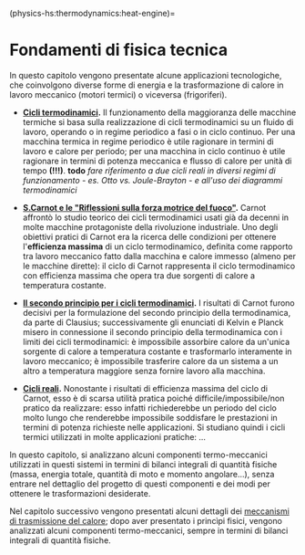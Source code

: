 (physics-hs:thermodynamics:heat-engine)=
# Fondamenti di fisica tecnica

In questo capitolo vengono presentate alcune applicazioni tecnologiche, che coinvolgono diverse forme di energia e la trasformazione di calore in lavoro meccanico (motori termici) o viceversa (frigoriferi).

- **[Cicli termodinamici](physics-hs:thermodynamics:heat-engine:td-cycles).** Il funzionamento della maggioranza delle macchine termiche si basa sulla realizzazione di cicli termodinamici su un fluido di lavoro, operando o in regime periodico a fasi o in ciclo continuo. Per una macchina termica in regime periodico è utile ragionare in termini di lavoro e calore per periodo; per una macchina in ciclo continuo è utile ragionare in termini di potenza meccanica e flusso di calore per unità di tempo **(!!!)**. **todo** *fare riferimento a due cicli reali in diversi regimi di funzionamento - es. Otto vs. Joule-Brayton - e all'uso dei diagrammi termodinamici*

- **[S.Carnot e le "Riflessioni sulla forza motrice del fuoco"](physics-hs:thermodynamics:heat-engine:carnot).** Carnot affrontò lo studio teorico dei cicli termodinamici usati già da decenni in molte macchine protagoniste della rivoluzione industriale. Uno degli obiettivi pratici di Carnot era la ricerca delle condizioni per ottenere l'**efficienza massima** di un ciclo termodinamico, definita come rapporto tra lavoro meccanico fatto dalla macchina e calore immesso (almeno per le macchine dirette): il ciclo di Carnot rappresenta il ciclo termodinamico con efficienza massima che opera tra due sorgenti di calore a temperatura costante.

- **[Il secondo principio per i cicli termodinamici](physics-hs:thermodynamics:heat-engine:second-principle).** I risultati di Carnot furono decisivi per la formulazione del secondo principio della termodinamica, da parte di Clausius; successivamente gli enunciati di Kelvin e Planck misero in connessione il secondo principio della termodinamica con i limiti dei cicli termodinamici: è impossibile assorbire calore da un'unica sorgente di calore a temperatura costante e trasformarlo interamente in lavoro meccanico; è impossibile trasferire calore da un sistema a un altro a temperatura maggiore senza fornire lavoro alla macchina.

- **[Cicli reali](physics-hs:thermodynamics:heat-engine:industrial).** Nonostante i risultati di efficienza massima del ciclo di Carnot, esso è di scarsa utilità pratica poiché difficile/impossibile/non pratico da realizzare: esso infatti richiederebbe un periodo del ciclo molto lungo che renderebbe impossibile soddisfare le prestazioni in termini di potenza richieste nelle applicazioni. Si studiano quindi i cicli termici utilizzati in molte applicazioni pratiche: ...

In questo capitolo, si analizzano alcuni componenti termo-meccanici utilizzati in questi sistemi in termini di bilanci integrali di quantità fisiche (massa, energia totale, quantità di moto e momento angolare...), senza entrare nel dettaglio del progetto di questi componenti e dei modi per ottenere le trasformazioni desiderate.

Nel capitolo successivo vengono presentati alcuni dettagli dei [meccanismi di trasmissione del calore](physics-hs:thermodynamics:heat-transmission); dopo aver presentato i princìpi fisici, vengono analizzati alcuni componenti termo-meccanici, sempre in termini di bilanci integrali di quantità fisiche.

<!--

**Storia.**
- rivoluzione industriale
- S.Carnot pubblica il suo studio teorico sulla termodinamica e sui cicli termodinamici, trovando alcuni risultati sull'efficienza massima di cicli termodinamici
- macchine termiche oggi: motori a combustione interna, motori aeronautici, centrali di generazione di energia elettrica (conversione di forme di energia),...
- ...

**Classificazione.**
- Combustione: interna/esterna
- Funzionamento: in fasi (o volumetrico; a sua volta alternativo/rotativo)/continuo

**Componenti.**
- trasformazioni TD e componenti (turbine, compressori, scambiatori di calore,...)
- cicli termodinamici e macchine termiche
  - macchina ideale di Carnot: efficienza massima, formulazioni equivalenti del *secondo principio della TD* per le macchine termiche (Planck, Kelvin)
  - macchine reali

-->
